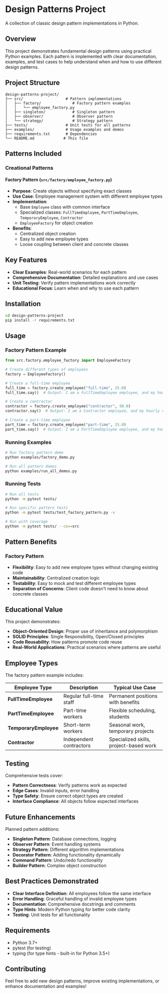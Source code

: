 # Design Patterns Project

A collection of classic design pattern implementations in Python.

## Overview

This project demonstrates fundamental design patterns using practical Python examples. Each pattern is implemented with clear documentation, examples, and test cases to help understand when and how to use different design patterns.

## Project Structure

```
design-patterns-project/
├── src/                   # Pattern implementations
│   ├── factory/              # Factory pattern examples
│   │   └── employee_factory.py
│   ├── singleton/            # Singleton pattern
│   ├── observer/             # Observer pattern
│   └── strategy/             # Strategy pattern
├── tests/                 # Unit tests for all patterns
├── examples/              # Usage examples and demos
├── requirements.txt       # Dependencies
└── README.md             # This file
```

## Patterns Included

### Creational Patterns

#### Factory Pattern (`src/factory/employee_factory.py`)
- **Purpose**: Create objects without specifying exact classes
- **Use Case**: Employee management system with different employee types
- **Implementation**: 
  - Base `Employee` class with common interface
  - Specialized classes: `FullTimeEmployee`, `PartTimeEmployee`, `TemporaryEmployee`, `Contractor`
  - `EmployeeFactory` for object creation
- **Benefits**: 
  - Centralized object creation
  - Easy to add new employee types
  - Loose coupling between client and concrete classes

## Key Features

- **Clear Examples**: Real-world scenarios for each pattern
- **Comprehensive Documentation**: Detailed explanations and use cases
- **Unit Testing**: Verify pattern implementations work correctly
- **Educational Focus**: Learn when and why to use each pattern

## Installation

```bash
cd design-patterns-project
pip install -r requirements.txt
```

## Usage

### Factory Pattern Example
```python
from src.factory.employee_factory import EmployeeFactory

# Create different types of employees
factory = EmployeeFactory()

# Create a full-time employee
full_time = factory.create_employee("full-time", 25.0)
full_time.say()  # Output: I am a FullTimeEmployee employee, and my hourly rate is 25.0.

# Create a contractor
contractor = factory.create_employee("contractor", 50.0)
contractor.say()  # Output: I am a Contractor employee, and my hourly rate is 50.0.

# Create a part-time employee
part_time = factory.create_employee("part-time", 15.0)
part_time.say()  # Output: I am a PartTimeEmployee employee, and my hourly rate is 15.0.
```

### Running Examples
```bash
# Run factory pattern demo
python examples/factory_demo.py

# Run all pattern demos
python examples/run_all_demos.py
```

### Running Tests
```bash
# Run all tests
python -m pytest tests/

# Run specific pattern tests
python -m pytest tests/test_factory_pattern.py -v

# Run with coverage
python -m pytest tests/ --cov=src
```

## Pattern Benefits

### Factory Pattern
- **Flexibility**: Easy to add new employee types without changing existing code
- **Maintainability**: Centralized creation logic
- **Testability**: Easy to mock and test different employee types
- **Separation of Concerns**: Client code doesn't need to know about concrete classes

## Educational Value

This project demonstrates:
- **Object-Oriented Design**: Proper use of inheritance and polymorphism
- **SOLID Principles**: Single Responsibility, Open/Closed principles
- **Code Reusability**: How patterns promote code reuse
- **Real-World Applications**: Practical scenarios where patterns are useful

## Employee Types

The factory pattern example includes:

| Employee Type | Description | Typical Use Case |
|---------------|-------------|------------------|
| **FullTimeEmployee** | Regular full-time staff | Permanent positions with benefits |
| **PartTimeEmployee** | Part-time workers | Flexible scheduling, students |
| **TemporaryEmployee** | Short-term workers | Seasonal work, temporary projects |
| **Contractor** | Independent contractors | Specialized skills, project-based work |

## Testing

Comprehensive tests cover:
- **Pattern Correctness**: Verify patterns work as expected
- **Edge Cases**: Invalid inputs, error handling
- **Type Safety**: Ensure correct object types are created
- **Interface Compliance**: All objects follow expected interfaces

## Future Enhancements

Planned pattern additions:
- **Singleton Pattern**: Database connections, logging
- **Observer Pattern**: Event handling systems
- **Strategy Pattern**: Different algorithm implementations
- **Decorator Pattern**: Adding functionality dynamically
- **Command Pattern**: Undo/redo functionality
- **Builder Pattern**: Complex object construction

## Best Practices Demonstrated

- **Clear Interface Definition**: All employees follow the same interface
- **Error Handling**: Graceful handling of invalid employee types
- **Documentation**: Comprehensive docstrings and comments
- **Type Hints**: Modern Python typing for better code clarity
- **Testing**: Unit tests for all functionality

## Requirements

- Python 3.7+
- pytest (for testing)
- typing (for type hints - built-in for Python 3.5+)

## Contributing

Feel free to add new design patterns, improve existing implementations, or enhance documentation and examples!
